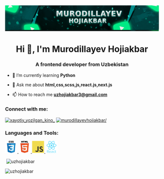 ![logo](https://github.com/uzhojiakbar/uzhojiakbar/blob/master/banner.png)
<h1 align="center">Hi 👋, I'm Murodillayev Hojiakbar</h1>
<h3 align="center">A frontend developer from Uzbekistan</h3>

- 🌱 I’m currently learning **Python**

- 💬 Ask me about **html,css,scss,js,react.js,next.js**

- 📫 How to reach me **uzhojiakbar3@gmail.com**

<h3 align="left">Connect with me:</h3>
<p align="left">
<a href="https://instagram.com/xayotiy_yozilgan_kino_" target="blank"><img align="center" src="https://raw.githubusercontent.com/rahuldkjain/github-profile-readme-generator/master/src/images/icons/Social/instagram.svg" alt="xayotiy_yozilgan_kino_" height="30" width="40" /></a>
<a href="https://www.youtube.com/c/murodillayevhojiakbar/" target="blank"><img align="center" src="https://raw.githubusercontent.com/rahuldkjain/github-profile-readme-generator/master/src/images/icons/Social/youtube.svg" alt="murodillayevhojiakbar/" height="30" width="40" /></a>
</p>

<h3 align="left">Languages and Tools:</h3>
<p align="left"> <a href="https://www.w3schools.com/css/" target="_blank" rel="noreferrer"> <img src="https://raw.githubusercontent.com/devicons/devicon/master/icons/css3/css3-original-wordmark.svg" alt="css3" width="40" height="40"/> </a> <a href="https://www.w3.org/html/" target="_blank" rel="noreferrer"> <img src="https://raw.githubusercontent.com/devicons/devicon/master/icons/html5/html5-original-wordmark.svg" alt="html5" width="40" height="40"/> </a> <a href="https://developer.mozilla.org/en-US/docs/Web/JavaScript" target="_blank" rel="noreferrer"> <img src="https://raw.githubusercontent.com/devicons/devicon/master/icons/javascript/javascript-original.svg" alt="javascript" width="40" height="40"/> </a> <a href="https://reactjs.org/" target="_blank" rel="noreferrer"> <img src="https://raw.githubusercontent.com/devicons/devicon/master/icons/react/react-original-wordmark.svg" alt="react" width="40" height="40"/> </a> </p>

<p>&nbsp;<img align="center" src="https://github-readme-stats.vercel.app/api?username=uzhojiakbar&show_icons=true&locale=en" alt="uzhojiakbar" /></p>

<p><img align="center" src="https://github-readme-streak-stats.herokuapp.com/?user=uzhojiakbar&" alt="uzhojiakbar" /></p>
